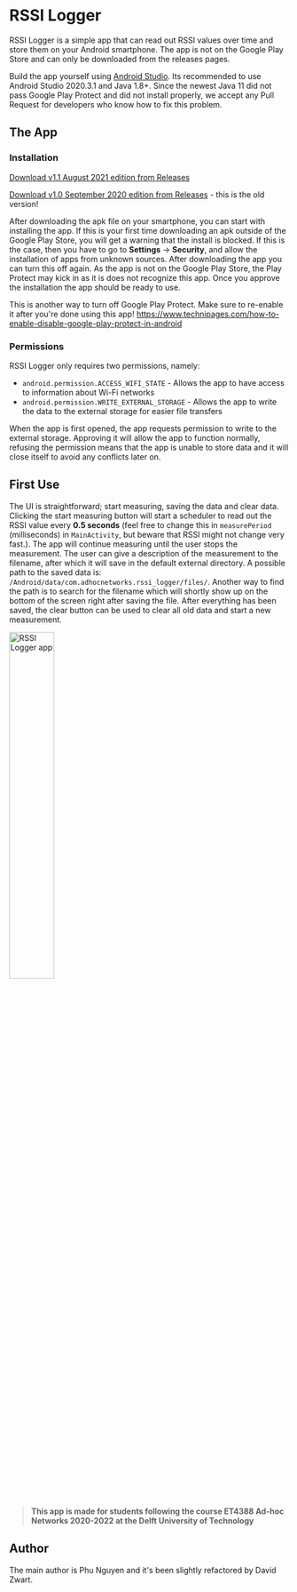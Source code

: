 # RSSI Logger
RSSI Logger is a simple app that can read out RSSI values over time and store them on your Android smartphone. The app is not on the Google Play Store and can only be downloaded from the releases pages.

Build the app yourself using [Android Studio](https://developer.android.com/studio). Its recommended to use Android Studio 2020.3.1 and Java 1.8+. Since the newest Java 11 did not pass Google Play Protect and did not install properly, we accept any Pull Request for developers who know how to fix this problem.

## The App
### Installation
[Download v1.1 August 2021 edition from Releases](https://github.com/iamphu/RSSI_Logger/releases/tag/v1.1)

[Download v1.0 September 2020 edition from Releases](https://github.com/iamphu/RSSI_Logger/releases/tag/v1.0) - this is the old version!

After downloading the apk file on your smartphone, you can start with installing the app. If this is your first time downloading an apk outside of the Google Play Store, you will get a warning that the install is blocked. If this is the case, then you have to go to **Settings** -> **Security**, and allow the installation of apps from unknown sources. After downloading the app you can turn this off again. As the app is not on the Google Play Store, the Play Protect may kick in as it is does not recognize this app. Once you approve the installation the app should be ready to use.

This is another way to turn off Google Play Protect. Make sure to re-enable it after you're done using this app!
https://www.technipages.com/how-to-enable-disable-google-play-protect-in-android

### Permissions
RSSI Logger only requires two permissions, namely:
* `android.permission.ACCESS_WIFI_STATE` - Allows the app to have access to information about Wi-Fi networks
* `android.permission.WRITE_EXTERNAL_STORAGE` - Allows the app to write the data to the external storage for easier file transfers

When the app is first opened, the app requests permission to write to the external storage. Approving it will allow the app to function normally, refusing the permission means that the app is unable to store data and it will close itself to avoid any conflicts later on.

## First Use
The UI is straightforward; start measuring, saving the data and clear data. Clicking the start measuring button will start a scheduler to read out the RSSI value every **0.5 seconds** (feel free to change this in `measurePeriod` (milliseconds) in `MainActivity`, but beware that RSSI might not change very fast.). 
The app will continue measuring until the user stops the measurement. The user can give a description of the measurement to the filename, after which it will save in the default external directory. A possible path to the saved data is: `/Android/data/com.adhocnetworks.rssi_logger/files/`. Another way to find the path is to search for the filename which will shortly show up on the bottom of the screen right after saving the file. After everything has been saved, the clear button can be used to clear all old data and start a new measurement.

<img src="https://user-images.githubusercontent.com/6005355/131129449-1f8f179c-4f27-4c7f-afd7-77e8b8638bc5.png" alt="RSSI Logger app" width="40%"/>


> **This app is made for students following the course ET4388 Ad-hoc Networks 2020-2022 at the Delft University of Technology**

## Author 
The main author is Phu Nguyen  and it's been slightly refactored by David Zwart.
